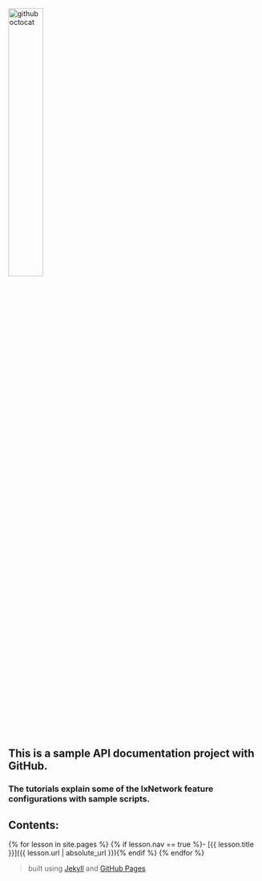 

<div> 
    <img src="{{ "/images/ixia.png" | absolute_url }}" alt="github octocat" style="width:37%;" >    
</div>

## This is a sample API documentation project with GitHub. 

### The tutorials explain some of the IxNetwork feature configurations with sample scripts.


<div class="toc" markdown="1">

## Contents:

{% for lesson in site.pages %}
{% if lesson.nav == true %}- [{{ lesson.title }}]({{ lesson.url | absolute_url }}){% endif %}
{% endfor %}
</div>



> built using [Jekyll](https://jekyllrb.com/) and [GitHub Pages](https://pages.github.com/)


